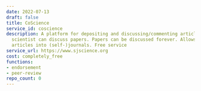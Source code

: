 ```yaml
---
date: 2022-07-13
draft: false
title: CoScience
service_id: coscience
description: A platform for depositing and discussing/commenting articles. Every affiliated
  scientist can discuss papers. Papers can be discussed forever. Allows user to gather
  articles into (self-)journals. Free service
service_url: https://www.sjscience.org
cost: completely_free
functions:
- endorsement
- peer-review
repo_count: 0
---
```



